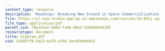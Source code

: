 ```yaml
---
content_type: resource
description: 'Readings: Breaking New Ground in Space Commercialization'
file: https://ol-ocw-studio-app-qa.s3.amazonaws.com/courses/16-891j-space-policy-seminar-spring-2003/3cb88ff0ba226a70af0d3ec05b49a933_bigelow.pdf
file_type: application/pdf
parent_uid: 78e2d1e2-b86d-fa98-68e2-5d9dd854d109
resourcetype: Document
title: bigelow.pdf
uid: 3cb88ff0-ba22-6a70-af0d-3ec05b49a933
---
```

